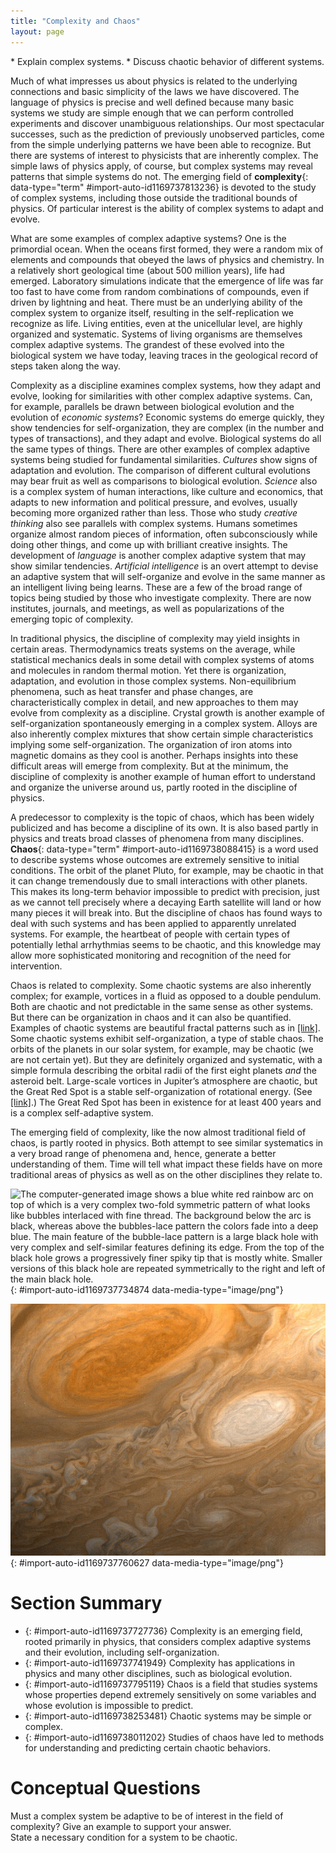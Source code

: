 ```yaml
---
title: "Complexity and Chaos"
layout: page
---
```



<div data-type="abstract" markdown="1">
* Explain complex systems.
* Discuss chaotic behavior of different systems.

</div>

Much of what impresses us about physics is related to the underlying connections and basic simplicity of the laws we have discovered. The language of physics is precise and well defined because many basic systems we study are simple enough that we can perform controlled experiments and discover unambiguous relationships. Our most spectacular successes, such as the prediction of previously unobserved particles, come from the simple underlying patterns we have been able to recognize. But there are systems of interest to physicists that are inherently complex. The simple laws of physics apply, of course, but complex systems may reveal patterns that simple systems do not. The emerging field of **complexity**{: data-type="term" #import-auto-id1169737813236} is devoted to the study of complex systems, including those outside the traditional bounds of physics. Of particular interest is the ability of complex systems to adapt and evolve.

What are some examples of complex adaptive systems? One is the primordial ocean. When the oceans first formed, they were a random mix of elements and compounds that obeyed the laws of physics and chemistry. In a relatively short geological time (about 500 million years), life had emerged. Laboratory simulations indicate that the emergence of life was far too fast to have come from random combinations of compounds, even if driven by lightning and heat. There must be an underlying ability of the complex system to organize itself, resulting in the self-replication we recognize as life. Living entities, even at the unicellular level, are highly organized and systematic. Systems of living organisms are themselves complex adaptive systems. The grandest of these evolved into the biological system we have today, leaving traces in the geological record of steps taken along the way.

Complexity as a discipline examines complex systems, how they adapt and evolve, looking for similarities with other complex adaptive systems. Can, for example, parallels be drawn between biological evolution and the evolution of *economic systems*? Economic systems do emerge quickly, they show tendencies for self-organization, they are complex (in the number and types of transactions), and they adapt and evolve. Biological systems do all the same types of things. There are other examples of complex adaptive systems being studied for fundamental similarities. *Cultures* show signs of adaptation and evolution. The comparison of different cultural evolutions may bear fruit as well as comparisons to biological evolution. *Science* also is a complex system of human interactions, like culture and economics, that adapts to new information and political pressure, and evolves, usually becoming more organized rather than less. Those who study *creative thinking* also see parallels with complex systems. Humans sometimes organize almost random pieces of information, often subconsciously while doing other things, and come up with brilliant creative insights. The development of *language* is another complex adaptive system that may show similar tendencies. *Artificial intelligence* is an overt attempt to devise an adaptive system that will self-organize and evolve in the same manner as an intelligent living being learns. These are a few of the broad range of topics being studied by those who investigate complexity. There are now institutes, journals, and meetings, as well as popularizations of the emerging topic of complexity.

In traditional physics, the discipline of complexity may yield insights in certain areas. Thermodynamics treats systems on the average, while statistical mechanics deals in some detail with complex systems of atoms and molecules in random thermal motion. Yet there is organization, adaptation, and evolution in those complex systems. Non-equilibrium phenomena, such as heat transfer and phase changes, are characteristically complex in detail, and new approaches to them may evolve from complexity as a discipline. Crystal growth is another example of self-organization spontaneously emerging in a complex system. Alloys are also inherently complex mixtures that show certain simple characteristics implying some self-organization. The organization of iron atoms into magnetic domains as they cool is another. Perhaps insights into these difficult areas will emerge from complexity. But at the minimum, the discipline of complexity is another example of human effort to understand and organize the universe around us, partly rooted in the discipline of physics.

A predecessor to complexity is the topic of chaos, which has been widely publicized and has become a discipline of its own. It is also based partly in physics and treats broad classes of phenomena from many disciplines. **Chaos**{: data-type="term" #import-auto-id1169738088415} is a word used to describe systems whose outcomes are extremely sensitive to initial conditions. The orbit of the planet Pluto, for example, may be chaotic in that it can change tremendously due to small interactions with other planets. This makes its long-term behavior impossible to predict with precision, just as we cannot tell precisely where a decaying Earth satellite will land or how many pieces it will break into. But the discipline of chaos has found ways to deal with such systems and has been applied to apparently unrelated systems. For example, the heartbeat of people with certain types of potentially lethal arrhythmias seems to be chaotic, and this knowledge may allow more sophisticated monitoring and recognition of the need for intervention.

Chaos is related to complexity. Some chaotic systems are also inherently complex; for example, vortices in a fluid as opposed to a double pendulum. Both are chaotic and not predictable in the same sense as other systems. But there can be organization in chaos and it can also be quantified. Examples of chaotic systems are beautiful fractal patterns such as in [\[link\]](#import-auto-id1169737734874). Some chaotic systems exhibit self-organization, a type of stable chaos. The orbits of the planets in our solar system, for example, may be chaotic (we are not certain yet). But they are definitely organized and systematic, with a simple formula describing the orbital radii of the first eight planets *and* the asteroid belt. Large-scale vortices in Jupiter’s atmosphere are chaotic, but the Great Red Spot is a stable self-organization of rotational energy. (See [\[link\]](#import-auto-id1169737760627).) The Great Red Spot has been in existence for at least 400 years and is a complex self-adaptive system.

The emerging field of complexity, like the now almost traditional field of chaos, is partly rooted in physics. Both attempt to see similar systematics in a very broad range of phenomena and, hence, generate a better understanding of them. Time will tell what impact these fields have on more traditional areas of physics as well as on the other disciplines they relate to.

 ![The computer-generated image shows a blue white red rainbow arc on top of which is a very complex two-fold symmetric pattern of what looks like bubbles interlaced with fine thread. The background below the arc is black, whereas above the bubbles-lace pattern the colors fade into a deep blue. The main feature of the bubble-lace pattern is a large black hole with very complex and self-similar features defining its edge. From the top of the black hole grows a progressively finer spiky tip that is mostly white. Smaller versions of this black hole are repeated symmetrically to the right and left of the main black hole.](../resources/Figure_35_05_01.jpg "This image is related to the Mandelbrot set, a complex mathematical form that is chaotic. The patterns are infinitely fine as you look closer and closer, and they indicate order in the presence of chaos. (credit: Gilberto Santa Rosa)"){: #import-auto-id1169737734874 data-media-type="image/png"}

![The picture shows what looks like a flowing orangish liquid into which some milk has been mixed. The main features are two eddies or vortices: a larger one that is a darker orange than the background and the other, smaller one, that is more milky than the background.](../resources/Figure_35_05_02.jpg "The Great Red Spot on Jupiter is an example of self-organization in a complex and chaotic system. Smaller vortices in Jupiter&#x2019;s atmosphere behave chaotically, but the triple-Earth-size spot is self-organized and stable for at least hundreds of years. (credit: NASA)"){: #import-auto-id1169737760627 data-media-type="image/png"}

# Section Summary

* {: #import-auto-id1169737727736} Complexity is an emerging field, rooted primarily in physics, that considers complex adaptive systems and their evolution, including self-organization.
* {: #import-auto-id1169737741949} Complexity has applications in physics and many other disciplines, such as biological evolution.
* {: #import-auto-id1169737795119} Chaos is a field that studies systems whose properties depend extremely sensitively on some variables and whose evolution is impossible to predict.
* {: #import-auto-id1169738253481} Chaotic systems may be simple or complex.
* {: #import-auto-id1169738011202} Studies of chaos have led to methods for understanding and predicting certain chaotic behaviors.

# Conceptual Questions

<div data-type="exercise" data-label="conceptual-questions">
<div data-type="problem" markdown="1">
Must a complex system be adaptive to be of interest in the field of complexity? Give an example to support your answer.

</div>
</div>

<div data-type="exercise" data-label="conceptual-questions">
<div data-type="problem" markdown="1">
State a necessary condition for a system to be chaotic.

</div>
</div>


